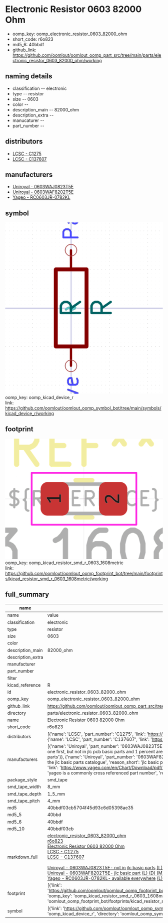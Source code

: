 # Electronic Resistor 0603 82000 Ohm

  
* oomp_key: oomp_electronic_resistor_0603_82000_ohm 
* short_code: r6o823
* md5_6: 40bbdf  
* github_link: https://github.com/oomlout/oomlout_oomp_part_src/tree/main/parts/electronic_resistor_0603_82000_ohm/working  
## naming details
* classification -- electronic
* type -- resistor
* size -- 0603
* color -- 
* description_main -- 82000_ohm
* description_extra -- 
* manucaturer -- 
* part_number -- 

## distributors
* [LCSC - C1275](https://lcsc.com/product-detail/C1275.html)  
* [LCSC - C137607](https://lcsc.com/product-detail/C137607.html)  

## manufacturers
* [Uniroyal - 0603WAJ0823T5E]()  
* [Uniroyal - 0603WAF8202T5E]()  
* [Yageo - RC0603JR-0782KL](https://www.yageo.com/en/Chart/Download/pdf/RC0603JR-0782KL)  

## symbol

![](symbol/0/working/working_600.png)  
oomp_key: oomp_kicad_device_r  
link: https://github.com/oomlout/oomlout_oomp_symbol_bot/tree/main/symbols/kicad_device_r/working  

## footprint

![](footprint/0/working/working_600.png)  
oomp_key: oomp_kicad_resistor_smd_r_0603_1608metric  
link: https://github.com/oomlout/oomlout_oomp_footprint_bot/tree/main/footprints/kicad_resistor_smd_r_0603_1608metric/working  

## full_summary
| name | value | 
| --- | --- | 
| name | value | 
| classification | electronic | 
| type | resistor | 
| size | 0603 | 
| color |  | 
| description_main | 82000_ohm | 
| description_extra |  | 
| manufacturer |  | 
| part_number |  | 
| filter |  | 
| kicad_reference | R | 
| id | electronic_resistor_0603_82000_ohm | 
| oomp_key | oomp_electronic_resistor_0603_82000_ohm | 
| github_link | https://github.com/oomlout/oomlout_oomp_part_src/tree/main/parts/electronic_resistor_0603_82000_ohm/working | 
| directory | parts/electronic_resistor_0603_82000_ohm | 
| name | Electronic Resistor 0603 82000 Ohm | 
| short_code | r6o823 | 
| distributors | [{'name': 'LCSC', 'part_number': 'C1275', 'link': 'https://lcsc.com/product-detail/C1275.html', 'id': 'distributor_lcsc'}, {'name': 'LCSC', 'part_number': 'C137607', 'link': 'https://lcsc.com/product-detail/C137607.html', 'id': 'distributor_lcsc'}] | 
| manufacturers | [{'name': 'Uniroyal', 'part_number': '0603WAJ0823T5E', 'link': '', 'id': 'manufacturer_uniroyal', 'note': {'reason': 'did this one first, but not in jlc pcb basic parts and 1 percent are and they are the same price', 'reason_short': 'not in jlc basic parts'}}, {'name': 'Uniroyal', 'part_number': '0603WAF8202T5E', 'link': '', 'id': 'manufacturer_uniroyal', 'note': {'reason': 'in the jlc basic parts catalogue', 'reason_short': 'jlc basic part'}}, {'name': 'Yageo', 'part_number': 'RC0603JR-0782KL', 'link': 'https://www.yageo.com/en/Chart/Download/pdf/RC0603JR-0782KL', 'id': 'manufacturer_yageo', 'note': {'reason': 'yageo is a commonly cross referenced part number', 'reason_short': 'available everywhere'}}] | 
| package_style | smd_tape | 
| smd_tape_width | 8_mm | 
| smd_tape_depth | 1_5_mm | 
| smd_tape_pitch | 4_mm | 
| md5 | 40bbdf03cb5704f45d93c6d05398ae35 | 
| md5_5 | 40bbd | 
| md5_6 | 40bbdf | 
| md5_10 | 40bbdf03cb | 
| markdown_full | [electronic_resistor_0603_82000_ohm](https://github.com/oomlout/oomlout_oomp_part_src/tree/main/parts/electronic_resistor_0603_82000_ohm/working)<br>[r6o823](https://github.com/oomlout/oomlout_oomp_part_src/tree/main/parts/electronic_resistor_0603_82000_ohm/working)<br>[Electronic Resistor 0603 82000 Ohm](https://github.com/oomlout/oomlout_oomp_part_src/tree/main/parts/electronic_resistor_0603_82000_ohm/working)<br>[LCSC - C1275<br>](https://lcsc.com/product-detail/C1275.html)[LCSC - C137607<br>](https://lcsc.com/product-detail/C137607.html)<br>[Uniroyal - 0603WAJ0823T5E- not in jlc basic parts]() [(L)  ](https://www.lcsc.com/search?q=0603WAJ0823T5E)[(D)  ](https://www.digikey.com/en/products?keywords=0603WAJ0823T5E)[(M)  ](https://www.mouser.com/Search/Refine?Keyword=0603WAJ0823T5E)[(N)  ](https://www.newark.com/search?st=0603WAJ0823T5E)[(SZ)  ](https://so.szlcsc.com/global.html?k=0603WAJ0823T5E)<br>[Uniroyal - 0603WAF8202T5E- jlc basic part]() [(L)  ](https://www.lcsc.com/search?q=0603WAF8202T5E)[(D)  ](https://www.digikey.com/en/products?keywords=0603WAF8202T5E)[(M)  ](https://www.mouser.com/Search/Refine?Keyword=0603WAF8202T5E)[(N)  ](https://www.newark.com/search?st=0603WAF8202T5E)[(SZ)  ](https://so.szlcsc.com/global.html?k=0603WAF8202T5E)<br>[Yageo - RC0603JR-0782KL- available everywhere](https://www.yageo.com/en/Chart/Download/pdf/RC0603JR-0782KL) [(L)  ](https://www.lcsc.com/search?q=RC0603JR-0782KL)[(D)  ](https://www.digikey.com/en/products?keywords=RC0603JR-0782KL)[(M)  ](https://www.mouser.com/Search/Refine?Keyword=RC0603JR-0782KL)[(N)  ](https://www.newark.com/search?st=RC0603JR-0782KL)[(SZ)  ](https://so.szlcsc.com/global.html?k=RC0603JR-0782KL)<br> | 
| footprint | [{'link': 'https://github.com/oomlout/oomlout_oomp_footprint_bot/tree/main/foootprntss/kicad_resistor_smd_r_0603_1608metric', 'oomp_key': 'oomp_kicad_resistor_smd_r_0603_1608metric', 'directory': 'oomlout_oomp_footprint_bot/footprints/kicad_resistor_smd_r_0603_1608metric//working/working.kicad_mod'}] | 
| symbol | [{'link': 'https://github.com/oomlout/oomlout_oomp_symbol_bot/tree/main/symbols/kicad_device_r', 'oomp_key': 'oomp_kicad_device_r', 'directory': 'oomlout_oomp_symbol_bot/symbols/kicad_device_r//working/working.kicad_sym'}] | 
